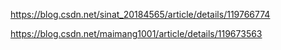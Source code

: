 https://blog.csdn.net/sinat_20184565/article/details/119766774


		
https://blog.csdn.net/maimang1001/article/details/119673563


